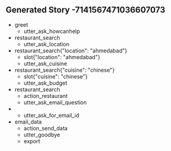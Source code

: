 ## Generated Story -7141567471036607073
* greet
    - utter_ask_howcanhelp
* restaurant_search
    - utter_ask_location
* restaurant_search{"location": "ahmedabad"}
    - slot{"location": "ahmedabad"}
    - utter_ask_cuisine
* restaurant_search{"cuisine": "chinese"}
    - slot{"cuisine": "chinese"}
    - utter_ask_budget
* restaurant_search
    - action_restaurant
    - utter_ask_email_question
* 
    - utter_ask_for_email_id
* email_data
    - action_send_data
    - utter_goodbye
    - export

